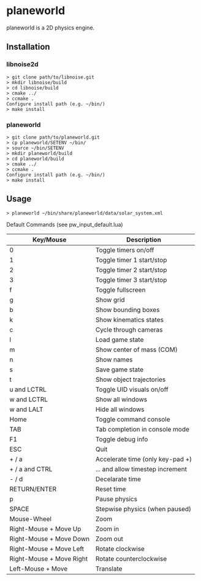 planeworld
==========

planeworld is a 2D physics engine.

Installation
------------

### libnoise2d

    > git clone path/to/libnoise.git
    > mkdir libnoise/build
    > cd libnoise/build
    > cmake ../
    > ccmake .
    Configure install path (e.g. ~/bin/)
    > make install

### planeworld

    > git clone path/to/planeworld.git
    > cp planeworld/SETENV ~/bin/
    > source ~/bin/SETENV
    > mkdir planeworld/build
    > cd planeworld/build
    > cmake ../
    > ccmake .
    Configure install path (e.g. ~/bin/)
    > make install


Usage
-----

    > planeworld ~/bin/share/planeworld/data/solar_system.xml
    
Default Commands (see pw_input_default.lua)

| Key/Mouse                | Description                     |
|--------------------------|---------------------------------|
| 0                        | Toggle timers on/off            |
| 1                        | Toggle timer 1 start/stop       |
| 2                        | Toggle timer 2 start/stop       |
| 3                        | Toggle timer 3 start/stop       |
| f                        | Toggle fullscreen               |
| g                        | Show grid                       |
| b                        | Show bounding boxes             |
| k                        | Show kinematics states          |
| c                        | Cycle through cameras           |
| l                        | Load game state                 |
| m                        | Show center of mass (COM)       |
| n                        | Show names                      |
| s                        | Save game state                 |
| t                        | Show object trajectories        |
| u and LCTRL              | Toggle UID visuals on/off       |
| w and LCTRL              | Show all windows                |
| w and LALT               | Hide all windows                |
| Home                     | Toggle command console          |
| TAB                      | Tab completion in console mode  |
| F1                       | Toggle debug info               |
| ESC                      | Quit                            |
| + / a                    | Accelerate time (only key-pad +)|
| + / a  and CTRL          | ... and allow timestep increment|
| - / d                    | Decelarate time                 |
| RETURN/ENTER             | Reset time                      |     
| p                        | Pause physics                   |
| SPACE                    | Stepwise physics (when paused)  |
| Mouse-Wheel              | Zoom                            |
| Right-Mouse + Move Up    | Zoom in                         |
| Right-Mouse + Move Down  | Zoom out                        |
| Right-Mouse + Move Left  | Rotate clockwise                |
| Right-Mouse + Move Right | Rotate counterclockwise         |
| Left-Mouse + Move        | Translate                       |
